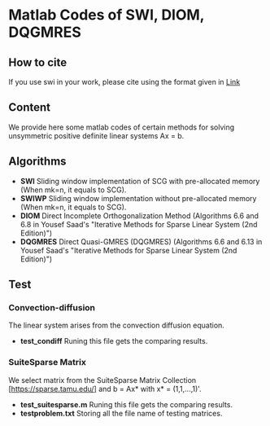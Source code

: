 # Matlab Codes of SWI, DIOM, DQGMRES

## How to cite
If you use swi in your work, please cite using the format given in [Link](http://a.com)

## Content
We provide here some matlab codes of certain methods for solving unsymmetric positive definite linear systems Ax = b.

## Algorithms
- **SWI** Sliding window implementation of SCG with pre-allocated memory (When mk=n, it equals to SCG).
- **SWIWP** Sliding window implementation without pre-allocated memory  (When mk=n, it equals to SCG).
- **DIOM** Direct Incomplete Orthogonalization Method (Algorithms 6.6 and 6.8 in Yousef Saad's "Iterative Methods for Sparse Linear System (2nd Edition)")
- **DQGMRES** Direct Quasi-GMRES (DQGMRES) (Algorithms 6.6 and 6.13 in Yousef Saad's "Iterative Methods for Sparse Linear System (2nd Edition)")

## Test
### Convection-diffusion
The linear system arises from the convection diffusion equation. 
- **test_condiff** Runing this file gets the comparing results.


### SuiteSparse Matrix
We select matrix from the SuiteSparse Matrix Collection [https://sparse.tamu.edu/] and b = Ax\* with x\* = (1,1,...,1)'.
- **test_suitesparse.m**  Runing this file gets the comparing results. 
- **testproblem.txt** Storing all the file name of testing matrices.

